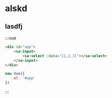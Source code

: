 # alskd

## lasdfj 

:::vue
```html
<div id="app">
    <sa-input>
        <sa-select :data="[1,2,3]"></sa-select>
    </sa-input>
</div>

```
```js
new Vue({
    el: '#app'
})
```
:::